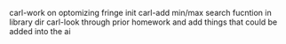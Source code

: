 carl-work on optomizing fringe init
carl-add min/max search fucntion in library dir
carl-look through prior homework and add things that could be added into the ai
